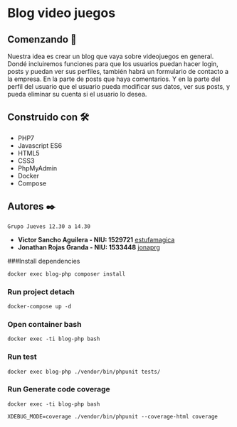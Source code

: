 # Blog video juegos

## Comenzando 🚀

Nuestra idea es crear un blog que vaya sobre videojuegos en general. Dondé incluiremos funciones para que los usuarios puedan hacer login, posts y puedan ver sus perfiles, también habrá un formulario de contacto a la empresa. En la parte de posts que haya comentarios. Y en la parte del perfil del usuario que el usuario pueda modificar sus datos, ver sus posts, y pueda eliminar su cuenta si el usuario lo desea. 

## Construido con 🛠️

* PHP7
* Javascript ES6
* HTML5
* CSS3
* PhpMyAdmin
* Docker
* Compose

## Autores ✒️

```
Grupo Jueves 12.30 a 14.30
```
* **Victor Sancho Aguilera - NIU: 1529721** [estufamagica](https://github.com/estufamagica)
* **Jonathan Rojas Granda - NIU: 1533448** [jonaprg](https://github.com/jonaprg)

###Install dependencies 
```
docker exec blog-php composer install
```
### Run project detach
```
docker-compose up -d
```
### Open container bash
```
docker exec -ti blog-php bash
```
### Run test
```
docker exec blog-php ./vendor/bin/phpunit tests/
```
### Run Generate code coverage
```
docker exec -ti blog-php bash

XDEBUG_MODE=coverage ./vendor/bin/phpunit --coverage-html coverage
```